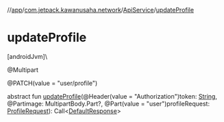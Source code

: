 //[app](../../../index.md)/[com.jetpack.kawanusaha.network](../index.md)/[ApiService](index.md)/[updateProfile](update-profile.md)

# updateProfile

[androidJvm]\

@Multipart

@PATCH(value = &quot;user/profile&quot;)

abstract fun [updateProfile](update-profile.md)(@Header(value = &quot;Authorization&quot;)token: [String](https://kotlinlang.org/api/latest/jvm/stdlib/kotlin/-string/index.html), @Partimage: MultipartBody.Part?, @Part(value = &quot;user&quot;)profileRequest: [ProfileRequest](../../com.jetpack.kawanusaha.data/-profile-request/index.md)): Call&lt;[DefaultResponse](../../com.jetpack.kawanusaha.data/-default-response/index.md)&gt;
